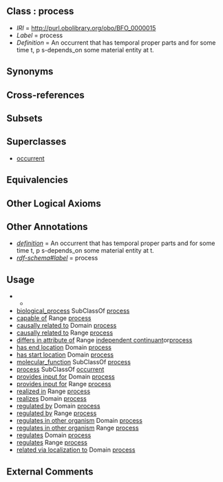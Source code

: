 
## Class : process

 * *IRI* = http://purl.obolibrary.org/obo/BFO_0000015
 * *Label* = process
 * *Definition* = An occurrent that has temporal proper parts and for some time t, p s-depends_on some material entity at t.

## Synonyms


## Cross-references


## Subsets


## Superclasses

 * [occurrent](../../BFO/03/BFO_0000003.md)

## Equivalencies


## Other Logical Axioms


## Other Annotations

 * *[definition](../../IAO/15/IAO_0000115.md)* = An occurrent that has temporal proper parts and for some time t, p s-depends_on some material entity at t.
 * *[rdf-schema#label](../../el/rdf-schema#label.md)* = process

## Usage

 * -
 * [biological_process](../../GO/50/GO_0008150.md) SubClassOf [process](../../BFO/15/BFO_0000015.md)
 * [capable of](../../RO/15/RO_0002215.md) Range [process](../../BFO/15/BFO_0000015.md)
 * [causally related to](../../RO/10/RO_0002410.md) Domain [process](../../BFO/15/BFO_0000015.md)
 * [causally related to](../../RO/10/RO_0002410.md) Range [process](../../BFO/15/BFO_0000015.md)
 * [differs in attribute of](../../RO/25/RO_0002425.md) Range [independent continuant](../../BFO/04/BFO_0000004.md)or[process](../../BFO/15/BFO_0000015.md)
 * [has end location](../../RO/32/RO_0002232.md) Domain [process](../../BFO/15/BFO_0000015.md)
 * [has start location](../../RO/31/RO_0002231.md) Domain [process](../../BFO/15/BFO_0000015.md)
 * [molecular_function](../../GO/74/GO_0003674.md) SubClassOf [process](../../BFO/15/BFO_0000015.md)
 * [process](../../BFO/15/BFO_0000015.md) SubClassOf [occurrent](../../BFO/03/BFO_0000003.md)
 * [provides input for](../../RO/14/RO_0002414.md) Domain [process](../../BFO/15/BFO_0000015.md)
 * [provides input for](../../RO/14/RO_0002414.md) Range [process](../../BFO/15/BFO_0000015.md)
 * [realized in](../../BFO/54/BFO_0000054.md) Range [process](../../BFO/15/BFO_0000015.md)
 * [realizes](../../BFO/55/BFO_0000055.md) Domain [process](../../BFO/15/BFO_0000015.md)
 * [regulated by](../../RO/34/RO_0002334.md) Domain [process](../../BFO/15/BFO_0000015.md)
 * [regulated by](../../RO/34/RO_0002334.md) Range [process](../../BFO/15/BFO_0000015.md)
 * [regulates in other organism](../../RO/10/RO_0002010.md) Domain [process](../../BFO/15/BFO_0000015.md)
 * [regulates in other organism](../../RO/10/RO_0002010.md) Range [process](../../BFO/15/BFO_0000015.md)
 * [regulates](../../RO/11/RO_0002211.md) Domain [process](../../BFO/15/BFO_0000015.md)
 * [regulates](../../RO/11/RO_0002211.md) Range [process](../../BFO/15/BFO_0000015.md)
 * [related via localization to](../../RO/37/RO_0002337.md) Domain [process](../../BFO/15/BFO_0000015.md)

## External Comments

